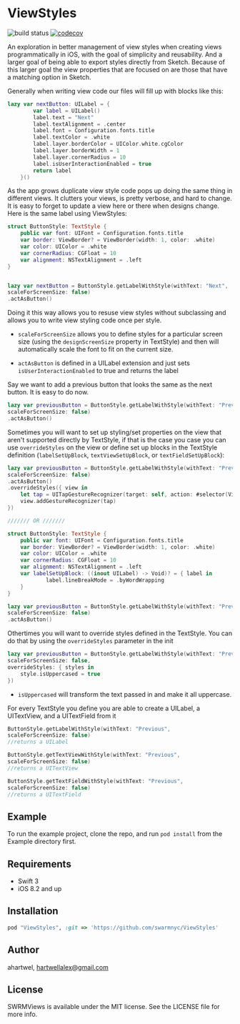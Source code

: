 # ViewStyles
![build status](https://www.bitrise.io/app/0504e0926436be28.svg?token=yeBWSS4w3xaq7MVpJBFOeA) [![codecov](https://codecov.io/gh/swarmnyc/ViewStyles/branch/master/graph/badge.svg)](https://codecov.io/gh/swarmnyc/ViewStyles)  



An exploration in better management of view styles when creating views programmatically in iOS, with the goal of simplicity and reusability. And a larger goal of being able to export styles directly from Sketch. Because of this larger goal the view properties that are focused on are those that have a matching option in Sketch.
 



Generally when writing view code our files will fill up with blocks like this:  
```swift
lazy var nextButton: UILabel = {
        var label = UILabel()
        label.text = "Next"
        label.textAlignment = .center
        label.font = Configuration.fonts.title
        label.textColor = .white
        label.layer.borderColor = UIColor.white.cgColor
        label.layer.borderWidth = 1
        label.layer.cornerRadius = 10
        label.isUserInteractionEnabled = true
        return label
    }()
```
As the app grows duplicate view style code pops up doing the same thing in different views. It clutters your views, is pretty verbose, and hard to change. It is easy to forget to update a view here or there when designs change. Here is the same label using ViewStyles:

```swift
struct ButtonStyle: TextStyle {
    public var font: UIFont = Configuration.fonts.title
    var border: ViewBorder? = ViewBorder(width: 1, color: .white)
    var color: UIColor = .white
    var cornerRadius: CGFloat = 10
    var alignment: NSTextAlignment = .left
}


lazy var nextButton = ButtonStyle.getLabelWithStyle(withText: "Next",
scaleForScreenSize: false)
.actAsButton()

```
Doing it this way allows you to resuse view styles without subclassing and allows you to write view styling code once per style.

- `scaleForScreenSize` allows you to define styles for a particular screen size (using the `designScreenSize` property in TextStyle) and then will automatically scale the font to fit on the current size.

- `actAsButton` is defined in a UILabel extension and just sets `isUserInteractionEnabled` to true and returns the label


Say we want to add a previous button that looks the same as the next button. It is easy to do now.

```swift
lazy var previousButton = ButtonStyle.getLabelWithStyle(withText: "Previous",
scaleForScreenSize: false)
.actAsButton()
```

Sometimes you will want to set up styling/set properties on the view that aren't supported directly by TextStyle, if that is the case you case you can use `overrideStyles` on the view or define set up blocks in the TextStyle definition (`labelSetUpBlock`, `textViewSetUpBlock`, or `textFieldSetUpBlock`):

```swift
lazy var previousButton = ButtonStyle.getLabelWithStyle(withText: "Previous",
scaleForScreenSize: false)
.actAsButton()
.overrideStyles({ view in 
	let tap = UITapGestureRecognizer(target: self, action: #selector(View.tapped))
	view.addGestureRecognizer(tap)
})

/////// OR ///////

struct ButtonStyle: TextStyle {
    public var font: UIFont = Configuration.fonts.title
    var border: ViewBorder? = ViewBorder(width: 1, color: .white)
    var color: UIColor = .white
    var cornerRadius: CGFloat = 10
    var alignment: NSTextAlignment = .left
    var labelSetUpBlock: ((inout UILabel) -> Void)? = { label in 
    		label.lineBreakMode = .byWordWrapping
    }
}

lazy var previousButton = ButtonStyle.getLabelWithStyle(withText: "Previous",
scaleForScreenSize: false)
.actAsButton()

```

Othertimes you will want to override styles defined in the TextStyle. You can do that by using the `overrideStyles` parameter in the init

```swift
lazy var previousButton = ButtonStyle.getLabelWithStyle(withText: "Previous",
scaleForScreenSize: false,
overrideStyles: { styles in 
	style.isUppercased = true
})
```

- `isUppercased` will transform the text passed in and make it all uppercase.



For every TextStyle you define you are able to create a UILabel, a UITextView, and a UITextField from it

```swift
ButtonStyle.getLabelWithStyle(withText: "Previous",
scaleForScreenSize: false)
//returns a UILabel

ButtonStyle.getTextViewWithStyle(withText: "Previous",
scaleForScreenSize: false)
//returns a UITextView

ButtonStyle.getTextFieldWithStyle(withText: "Previous",
scaleForScreenSize: false)
//returns a UITextField
```


## Example

To run the example project, clone the repo, and run `pod install` from the Example directory first.

## Requirements

- Swift 3
- iOS 8.2 and up

## Installation

```ruby
pod "ViewStyles", :git => 'https://github.com/swarmnyc/ViewStyles'
```

## Author

ahartwel, hartwellalex@gmail.com

## License

SWRMViews is available under the MIT license. See the LICENSE file for more info.

